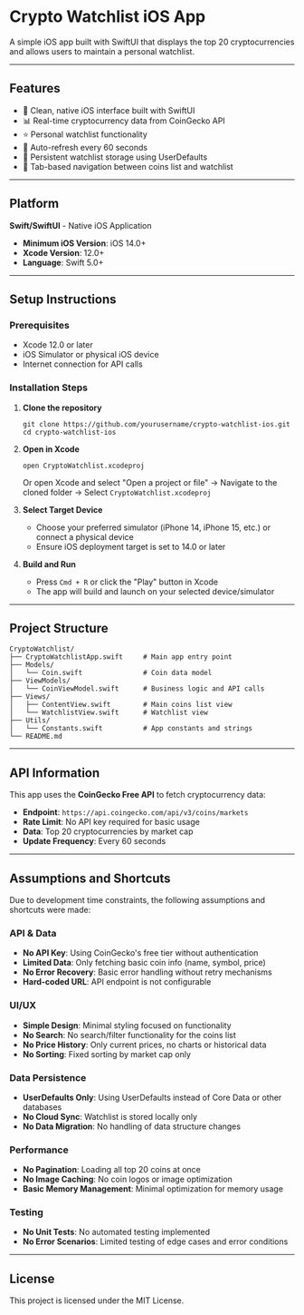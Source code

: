# Crypto Watchlist iOS App

A simple iOS app built with SwiftUI that displays the top 20 cryptocurrencies and allows users to maintain a personal watchlist.

---

## Features

- 📱 Clean, native iOS interface built with SwiftUI
- 📊 Real-time cryptocurrency data from CoinGecko API
- ⭐ Personal watchlist functionality
- 🔄 Auto-refresh every 60 seconds
- 💾 Persistent watchlist storage using UserDefaults
- 🎨 Tab-based navigation between coins list and watchlist

---

## Platform

**Swift/SwiftUI** - Native iOS Application

- **Minimum iOS Version**: iOS 14.0+
- **Xcode Version**: 12.0+
- **Language**: Swift 5.0+

---

## Setup Instructions

### Prerequisites
- Xcode 12.0 or later
- iOS Simulator or physical iOS device
- Internet connection for API calls

### Installation Steps

1. **Clone the repository**
   ```
   git clone https://github.com/yourusername/crypto-watchlist-ios.git
   cd crypto-watchlist-ios
   ```

2. **Open in Xcode**
   ```
   open CryptoWatchlist.xcodeproj
   ```
   
   Or open Xcode and select "Open a project or file" → Navigate to the cloned folder → Select `CryptoWatchlist.xcodeproj`

3. **Select Target Device**
   - Choose your preferred simulator (iPhone 14, iPhone 15, etc.) or connect a physical device
   - Ensure iOS deployment target is set to 14.0 or later

4. **Build and Run**
   - Press `Cmd + R` or click the "Play" button in Xcode
   - The app will build and launch on your selected device/simulator

---

## Project Structure

```
CryptoWatchlist/
├── CryptoWatchlistApp.swift     # Main app entry point
├── Models/
│   └── Coin.swift               # Coin data model
├── ViewModels/
│   └── CoinViewModel.swift      # Business logic and API calls
├── Views/
│   ├── ContentView.swift        # Main coins list view
│   └── WatchlistView.swift      # Watchlist view
├── Utils/
│   └── Constants.swift          # App constants and strings
└── README.md
```

---

## API Information

This app uses the **CoinGecko Free API** to fetch cryptocurrency data:

- **Endpoint**: `https://api.coingecko.com/api/v3/coins/markets`
- **Rate Limit**: No API key required for basic usage
- **Data**: Top 20 cryptocurrencies by market cap
- **Update Frequency**: Every 60 seconds

---

## Assumptions and Shortcuts

Due to development time constraints, the following assumptions and shortcuts were made:

### API & Data
- **No API Key**: Using CoinGecko's free tier without authentication
- **Limited Data**: Only fetching basic coin info (name, symbol, price)
- **No Error Recovery**: Basic error handling without retry mechanisms
- **Hard-coded URL**: API endpoint is not configurable

### UI/UX
- **Simple Design**: Minimal styling focused on functionality
- **No Search**: No search/filter functionality for the coins list
- **No Price History**: Only current prices, no charts or historical data
- **No Sorting**: Fixed sorting by market cap only

### Data Persistence
- **UserDefaults Only**: Using UserDefaults instead of Core Data or other databases
- **No Cloud Sync**: Watchlist is stored locally only
- **No Data Migration**: No handling of data structure changes

### Performance
- **No Pagination**: Loading all top 20 coins at once
- **No Image Caching**: No coin logos or image optimization
- **Basic Memory Management**: Minimal optimization for memory usage

### Testing
- **No Unit Tests**: No automated testing implemented
- **No Error Scenarios**: Limited testing of edge cases and error conditions

---

## License

This project is licensed under the MIT License.
